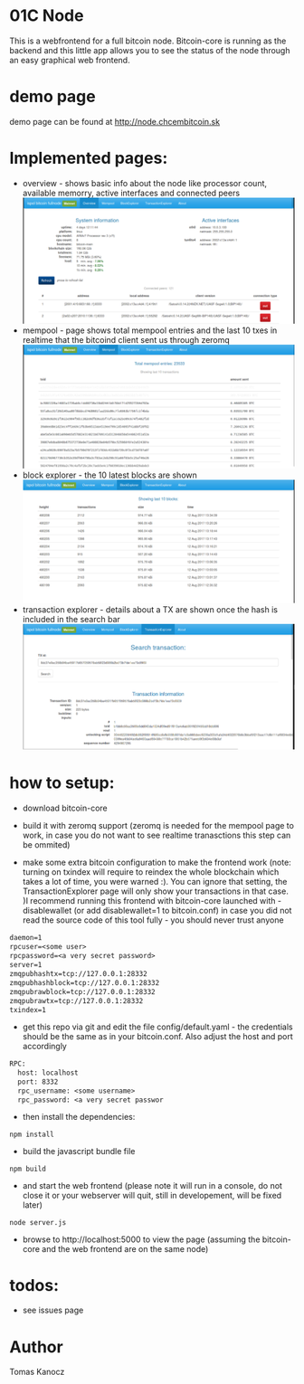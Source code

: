 # 01C Node

This is a webfrontend for a full bitcoin node. Bitcoin-core is running as the backend and this little app allows you to see the status of the node through an easy graphical web frontend. 

# demo page
demo page can be found at http://node.chcembitcoin.sk

# Implemented pages:
- overview - shows basic info about the node like processor count, available memorry, active interfaces and connected peers
![overview screenshot](doc/img/overview.png "Overview")
- mempool - page shows total mempool entries and the last 10 txes in realtime that the bitcoind client sent us through zeromq 
![mempool screenshot](doc/img/mempool.png "Mempool")
- block explorer - the 10 latest blocks are shown
![blockexplorer screenshot](doc/img/blockexplorer.png "Blockexplorer")
- transaction explorer - details about a TX are shown once the hash is included in the search bar
![transactionexplorer screenshot](doc/img/txexplorer.png "Transactionexplorer")

# how to setup:
- download bitcoin-core

- build it with zeromq support (zeromq is needed for the mempool page to work, in case you do not want to see realtime tranasctions this step can be ommited)

- make some extra bitcoin configuration to make the frontend work (note: turning on txindex will require to reindex the whole blockchain which takes a lot of time, you were warned :). You can ignore that setting, the TransactionExplorer page will only show your transactions in that case. )I recommend running this frontend with bitcoin-core launched with -disablewallet (or add disablewallet=1 to bitcoin.conf) in case you did not read the source code of this tool fully - you should never trust anyone
```
daemon=1
rpcuser=<some user>
rpcpassword=<a very secret password>
server=1
zmqpubhashtx=tcp://127.0.0.1:28332
zmqpubhashblock=tcp://127.0.0.1:28332
zmqpubrawblock=tcp://127.0.0.1:28332
zmqpubrawtx=tcp://127.0.0.1:28332
txindex=1
```
- get this repo via git and edit the file config/default.yaml - the credentials should be the same as in your bitcoin.conf. Also adjust the host and port accordingly
```
RPC:
  host: localhost
  port: 8332
  rpc_username: <some username>
  rpc_password: <a very secret passwor
```
- then install the dependencies:
```
npm install
```
- build the javascript bundle file
```
npm build
```
- and start the web frontend (please note it will run in a console, do not close it or your webserver will quit, still in developement, will be fixed later)
```
node server.js
```
- browse to http://localhost:5000 to view the page (assuming the bitcoin-core and the web frontend are on the same node)

# todos:
- see issues page


# Author
Tomas Kanocz
